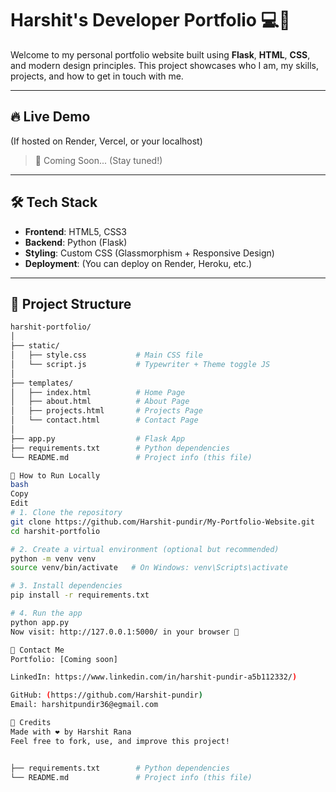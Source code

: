 # Harshit's Developer Portfolio 💻🚀

Welcome to my personal portfolio website built using **Flask**, **HTML**, **CSS**, and modern design principles. This project showcases who I am, my skills, projects, and how to get in touch with me.

---

## 🔥 Live Demo
(If hosted on Render, Vercel, or your localhost)
> 📍 Coming Soon... (Stay tuned!)

---

## 🛠️ Tech Stack

- **Frontend**: HTML5, CSS3
- **Backend**: Python (Flask)
- **Styling**: Custom CSS (Glassmorphism + Responsive Design)
- **Deployment**: (You can deploy on Render, Heroku, etc.)

---

## 📂 Project Structure

```bash
harshit-portfolio/
│
├── static/
│   ├── style.css           # Main CSS file
│   └── script.js           # Typewriter + Theme toggle JS
│
├── templates/
│   ├── index.html          # Home Page
│   ├── about.html          # About Page
│   ├── projects.html       # Projects Page
│   └── contact.html        # Contact Page
│
├── app.py                  # Flask App
├── requirements.txt        # Python dependencies
└── README.md               # Project info (this file)

🚀 How to Run Locally
bash
Copy
Edit
# 1. Clone the repository
git clone https://github.com/Harshit-pundir/My-Portfolio-Website.git
cd harshit-portfolio

# 2. Create a virtual environment (optional but recommended)
python -m venv venv
source venv/bin/activate   # On Windows: venv\Scripts\activate

# 3. Install dependencies
pip install -r requirements.txt

# 4. Run the app
python app.py
Now visit: http://127.0.0.1:5000/ in your browser 🚀

📧 Contact Me
Portfolio: [Coming soon]

LinkedIn: https://www.linkedin.com/in/harshit-pundir-a5b112332/)

GitHub: (https://github.com/Harshit-pundir)
Email: harshitpundir36@egmail.com

🙏 Credits
Made with ❤️ by Harshit Rana
Feel free to fork, use, and improve this project!


├── requirements.txt        # Python dependencies
└── README.md               # Project info (this file)